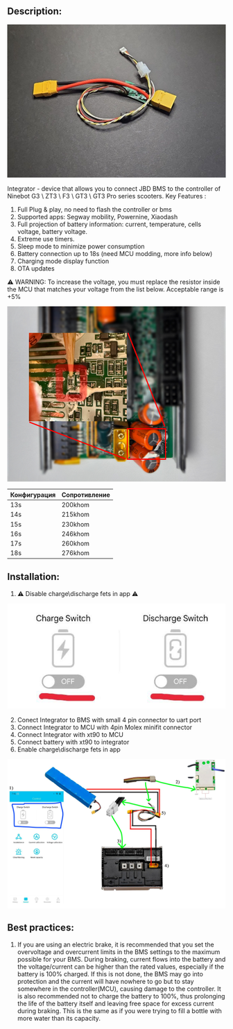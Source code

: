 ## Description:

![Integrator](img/integrator.jpg)

Integrator - device that allows you to connect JBD BMS to the controller of Ninebot G3 \ ZT3 \ F3 \ GT3 \ GT3 Pro series scooters. 
Key Features :
1. Full Plug & play, no need to flash the controller or bms
2. Supported apps:  Segway mobility, Powernine, Xiaodash
3. Full projection of battery information: current, temperature, cells voltage, battery voltage.
4. Extreme use timers.
5. Sleep mode to minimize power consumption
6. Battery connection up to 18s (need MCU modding, more info below)
7. Charging mode display function
8. OTA updates



⚠️ WARNING: To increase the voltage, you must replace the resistor inside the MCU that matches your voltage from the list below. Acceptable range is +5% 


![Placement](img/placement.png)

| Конфигурация | Сопротивление |
| ------------ | ------------- |
| 13s          | 200khom       |
| 14s          | 215khom       |
| 15s          | 230khom       |
| 16s          | 246khom       |
| 17s          | 260khom       |
| 18s          | 276khom       |


## Installation:

1) ⚠️ Disable charge\discharge fets in app ⚠️

![tutorial](img/jbd_app_fets.jpg)

2) Conect Integrator to BMS with small 4 pin connector to uart port
3) Connect Integrator to MCU with 4pin Molex minifit connector
4) Connect Integrator with xt90 to MCU
5) Connect battery with xt90 to integrator
6) Enable charge\discharge fets in app


![tutorial](img/install_tutorial.jpg)

## Best practices:

1) If you are using an electric brake, it is recommended that you set the overvoltage and overcurrent limits in the BMS settings to the maximum possible for your BMS. During braking, current flows into the battery and the voltage/current can be higher than the rated values, especially if the battery is 100% charged. If this is not done, the BMS may go into protection and the current will have nowhere to go but to stay somewhere in the controller(MCU), causing damage to the controller. It is also recommended not to charge the battery to 100%, thus prolonging the life of the battery itself and leaving free space for excess current during braking. This is the same as if you were trying to fill a bottle with more water than its capacity.